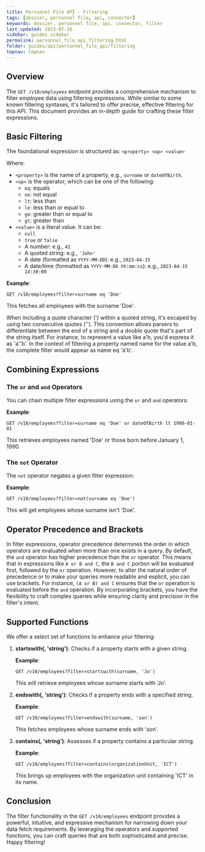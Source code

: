 ```yaml
---
title: Personnel File API - Filtering
tags: [dossier, personnel file, api, connector]
keywords: dossier, personnel file, api, connector, filter
last_updated: 2023-07-26
sidebar: guides_sidebar
permalink: personnel_file_api_filtering.html
folder: guides/api/personnel_file_api/filtering
topnav: topnav
---
```


## Overview

The `GET /v10/employees` endpoint provides a comprehensive mechanism to filter employee data using filtering expressions. While similar to some known filtering syntaxes, it's tailored to offer precise, effective filtering for this API. This document provides an in-depth guide for crafting these filter expressions.

## Basic Filtering

The foundational expression is structured as: `<property> <op> <value>`

Where:
- `<property>` is the name of a property, e.g., `surname` or `dateOfBirth`.
- `<op>` is the operator, which can be one of the following: 
  - `eq`: equals
  - `ne`: not equal
  - `lt`: less than
  - `le`: less than or equal to
  - `ge`: greater than or equal to
  - `gt`: greater than
- `<value>` is a literal value. It can be:
  - `null`
  - `true` or `false`
  - A number: e.g., `42`
  - A quoted string: e.g., `'John'`
  - A date (formatted as `YYYY-MM-DD`): e.g., `2023-04-15`
  - A date/time (formatted as `YYYY-MM-DD hh:mm:ss`): e.g., `2023-04-15 14:30:00`

**Example**:
```
GET /v10/employees?filter=surname eq 'Doe'
```
This fetches all employees with the surname 'Doe'.

When including a quote character (') within a quoted string, it's escaped by using two consecutive quotes (''). This convention allows parsers to differentiate between the end of a string and a double quote that's part of the string itself. For instance, to represent a value like a'b, you'd express it as 'a''b'. In the context of filtering a property named name for the value a'b, the complete filter would appear as name eq 'a'b'.

## Combining Expressions

### The `or` and `and` Operators
You can chain multiple filter expressions using the `or` and `and` operators:

**Example**:
```
GET /v10/employees?filter=surname eq 'Doe' or dateOfBirth lt 1990-01-01
```
This retrieves employees named 'Doe' or those born before January 1, 1990.

### The `not` Operator
The `not` operator negates a given filter expression:

**Example**:
```
GET /v10/employees?filter=not(surname eq 'Doe')
```
This will get employees whose surname isn't 'Doe'.

## Operator Precedence and Brackets

In filter expressions, operator precedence determines the order in which operators are evaluated when more than one exists in a query. By default, the `and` operator has higher precedence than the `or` operator. This means that in expressions like `A or B and C`, the `B and C` portion will be evaluated first, followed by the `or` operation. However, to alter the natural order of precedence or to make your queries more readable and explicit, you can use brackets. For instance, `(A or B) and C` ensures that the `or` operation is evaluated before the `and` operation. By incorporating brackets, you have the flexibility to craft complex queries while ensuring clarity and precision in the filter's intent.

## Supported Functions

We offer a select set of functions to enhance your filtering:

1. **startswith(<property>, 'string')**: Checks if a property starts with a given string.

   **Example**:
   ```
   GET /v10/employees?filter=startswith(surname, 'Jo')
   ```
   This will retrieve employees whose surname starts with 'Jo'.

2. **endswith(<property>, 'string')**: Checks if a property ends with a specified string.

   **Example**:
   ```
   GET /v10/employees?filter=endswith(surname, 'son')
   ```
   This fetches employees whose surname ends with 'son'.

3. **contains(<property>, 'string')**: Assesses if a property contains a particular string.

   **Example**:
   ```
   GET /v10/employees?filter=contains(organizationUnit, 'ICT')
   ```
   This brings up employees with the organization unit containing 'ICT' in its name.

## Conclusion

The filter functionality in the `GET /v10/employees` endpoint provides a powerful, intuitive, and expressive mechanism for narrowing down your data fetch requirements. By leveraging the operators and supported functions, you can craft queries that are both sophisticated and precise. Happy filtering!